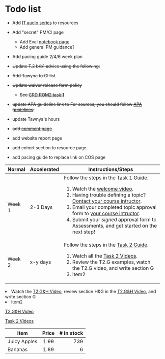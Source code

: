 # Todo list

- Add [IT audio series](https://www.wgu.edu/online-it-degrees/it-audio-series.html) to resources
- Add "secret" PM/CI page

    - Add Eval [notebook page](https://www.wgu.edu/online-it-degrees/it-audio-series.html) 
    - Add general PM guidance?

- Add pacing guide 2/4/6 week plan

- ~~Update T.2 b/b1 advice using the following:~~

    <!-- ~~In the *B & B.1: Review of Other Works* section, you are asked to:
    1. Review 4 resources (articles, blogs, case studies, white papers, videos, etc.).
    2. Summarize 4 resources ( simply tell your reader what's in the resource you reviewed, no need to offer an opinion or analyze it…simply summarize the content…. I recommend at least two paragraphs for each review).
    3. Cite Appropriately (APA Style)
    In the relation to artifact section, you should tell your reader how the information you reviewed & summarized expands the context of the problem you're solving or how it guides/influences the solution you're implementing.  These resources do not have to be a one-to-one match to your project. If you find an article on wood screws and you discern a way to relate it to your project; it will be an acceptable review.~~ -->

- ~~Add Tawyna to CI list~~
- ~~Update waiver release form policy~~

    - ~~See [CRD ROM2 task 1](https://westerngovernorsuniversity.sharepoint.com/sites/ITTeamcopy/_layouts/15/Doc.aspx?sourcedoc={30afd775-2ab8-4f28-9de9-aedc39c05ddb}&action=view&wd=target%28Capstones.one%7C1caaacc4-4f44-45fa-84ae-e3f672585a52%2FC769-ROM2%20Task%201%20Capstone%20Topic%20Approval%20and%20%7C30fb67cf-1c2d-46b4-9ac0-7c228b95e70c%2F%29&wdorigin=NavigationUrl)~~

- ~~update APA guideline link to For sources, you should follow [APA guidelines](https://cm.wgu.edu/t5/Writing-Center-Knowledge-Base/I-Need-Help-with-APA-Style/ta-p/33524).~~

- update Tawnya's hours 

- ~~add [comment page](https://jupyterbook.org/en/stable/interactive/comments/utterances.html)~~

- add website report page

- ~~add cohort section to resource page.~~
- add pacing guide to replace link on COS page

|          Normal      | Accelerated                          |Instructions/Steps|
|----------------|-------------------------------|-----------------------------|
| Week 1 | 2-3 Days | Follow the steps in the <a href="https://ashejim.github.io/C769/task1.html">Task 1 Guide</a>.<ol><li>Watch the <a href="https://ashejim.github.io/C769/intro.html"> welcome video</a>.</li><li>Having trouble defining a topic? <a href="https://ashejim.github.io/C769/ci_page.html">Contact your course intructor</a>.</li><li>Email your completed topic approval form to <a href="https://ashejim.github.io/C769/ci_page.html">your course intructor</a>.</li><li>Submit your <em>signed</em> approval form to Assessments, and get started on the next step!</li></ol>|
| Week 2 | x-y days | Follow the steps in the <a href="https://ashejim.github.io/C769/task2.html">Task 2 Guide</a>.<ol><li>Watch all the <a href="https://ashejim.github.io/C769/resources.html#task-2-videos">Task 2 Videos</a>.</li> <li>Review the T2.G examples, watch the T2.G video, and write section G </li><li>item2</li></ol>|

<li>Watch the <a href="https://ashejim.github.io/C769/task2.html#sections-g-and-h-timeline-outcomes">T2.G&H Video</a>, review section H&G in the <a href="https://ashejim.github.io/C769/resources.html#examples">T2.G&H Video</a>, and write section G </li><li>item2</li>


<a href="https://ashejim.github.io/C769/task2.html#sections-g-and-h-timeline-outcomes">T2.G&H Video</a>


<a href="https://ashejim.github.io/C769/resources.html#task-2-videos">Task 2 Videos</a>


| Item         | Price | # In stock |
|--------------|:-----:|-----------:|
| Juicy Apples |  1.99 |        739 |
| Bananas      |  1.89 |          6 |